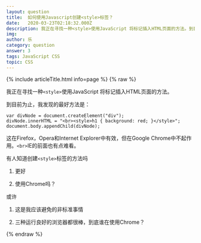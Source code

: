 ```yaml
---
layout: question
title:  如何使用Javascript创建<style>标签？
date:   2020-03-23T02:18:32.000Z
description: 我正在寻找一种<style>使用JavaScript 将标记插入HTML页面的方法。到目前为止，我发现的最好方法是：var divNode = d...
img: 
author: 乐
category: question
answer: 3
tags: JavaScript CSS
topic: CSS
---
```

<div class="article-root">
  <div class="article">
    {% include articleTitle.html info=page %}
    {% raw %}
    <div class="article-content"><p><font style="vertical-align: inherit;"><font style="vertical-align: inherit;">我正在寻找一种</font></font><code>&lt;style&gt;</code><font style="vertical-align: inherit;"><font style="vertical-align: inherit;">使用JavaScript </font><font style="vertical-align: inherit;">将</font><font style="vertical-align: inherit;">标记插入HTML页面的方法。</font></font></p>

<p><font style="vertical-align: inherit;"><font style="vertical-align: inherit;">到目前为止，我发现的最好方法是：</font></font></p>

<pre><code>var divNode = document.createElement("div");<font></font>
divNode.innerHTML = "&lt;br&gt;&lt;style&gt;h1 { background: red; }&lt;/style&gt;";<font></font>
document.body.appendChild(divNode);<font></font>
</code></pre>

<p><font style="vertical-align: inherit;"><font style="vertical-align: inherit;">这在Firefox，Opera和Internet Explorer中有效，但在Google Chrome中不起作用。</font></font><code>&lt;br&gt;</code><font style="vertical-align: inherit;"><font style="vertical-align: inherit;">IE的前面</font><font style="vertical-align: inherit;">也有点难看</font><font style="vertical-align: inherit;">。</font></font></p>

<p><font style="vertical-align: inherit;"><font style="vertical-align: inherit;">有人知道创建</font></font><code>&lt;style&gt;</code><font style="vertical-align: inherit;"><font style="vertical-align: inherit;">标签</font><font style="vertical-align: inherit;">的方法吗</font></font></p>

<ol>
<li><p><font style="vertical-align: inherit;"><font style="vertical-align: inherit;">更好</font></font></p></li>
<li><p><font style="vertical-align: inherit;"><font style="vertical-align: inherit;">使用Chrome吗？</font></font></p></li>
</ol>

<p><font style="vertical-align: inherit;"><font style="vertical-align: inherit;">或许</font></font></p>

<ol>
<li><p><font style="vertical-align: inherit;"><font style="vertical-align: inherit;">这是我应该避免的非标准事情</font></font></p></li>
<li><p><font style="vertical-align: inherit;"><font style="vertical-align: inherit;">三种运行良好的浏览器都很棒，到底谁在使用Chrome？</font></font></p></li>
</ol></div>
    {% endraw %}
  </div>
  <p style="height: 0;width:0;overflow: hidden;"> 第2638篇《如何使用Javascript创建<style>标签？》来自Winter(https://github.com/aiyld/aiyld.github.io)的站点</p>
  <div class="discuss-wrapper">
    {% include discussTitle.html info=page %}
    {% raw %}
    <div class="discuss-item">
        <div class="discuss-parent">
          <div class="discuss-meta">
            <span class="discuss-user">EvaDavaid</span>
            <span class="discuss-time">2020.03.23</span>
          </div>
          <div class="discuss-comment"><p><font style="vertical-align: inherit;"><font style="vertical-align: inherit;">一切都很好，但是要使styleNode.cssText在由Javascipt创建的节点的IE6中工作，需要在设置cssText之前将节点附加到文档中；</font></font></p>

<p><font style="vertical-align: inherit;"><font style="vertical-align: inherit;">进一步的信息@ </font></font><a href="http://msdn.microsoft.com/en-us/library/ms533698%28VS.85%29.aspx" rel="noreferrer"><font style="vertical-align: inherit;"><font style="vertical-align: inherit;">http://msdn.microsoft.com/en-us/library/ms533698%28VS.85%29.aspx</font></font></a></p></div>
        </div>
        
      </div><div class="discuss-item">
        <div class="discuss-parent">
          <div class="discuss-meta">
            <span class="discuss-user">卡卡西Near</span>
            <span class="discuss-time">2020.03.23</span>
          </div>
          <div class="discuss-comment"><p><font style="vertical-align: inherit;"><font style="vertical-align: inherit;">你写了：</font></font></p>

<pre><code>var divNode = document.createElement("div");<font></font>
divNode.innerHTML = "&lt;br&gt;&lt;style&gt;h1 { background: red; }&lt;/style&gt;";<font></font>
document.body.appendChild(divNode);<font></font>
</code></pre>

<p><font style="vertical-align: inherit;"><font style="vertical-align: inherit;">为什么不呢？</font></font></p>

<pre><code>var styleNode = document.createElement("style");<font></font>
document.head.appendChild(styleNode);<font></font>
</code></pre>

<p><font style="vertical-align: inherit;"><font style="vertical-align: inherit;">因此，您可以轻松将CSS规则附加到HTML代码：</font></font></p>

<pre><code>styleNode.innerHTML = "h1 { background: red; }\n";<font></font>
styleNode.innerHTML += "h2 { background: green; }\n";<font></font>
</code></pre>

<p><font style="vertical-align: inherit;"><font style="vertical-align: inherit;">...或直接到DOM：</font></font></p>

<pre><code>styleNode.sheet.insertRule("h1 { background: red; }");<font></font>
styleNode.sheet.insertRule("h2 { background: green; }");<font></font>
</code></pre>

<p><font style="vertical-align: inherit;"><font style="vertical-align: inherit;">我希望这可以在除旧版浏览器之外的所有地方使用。</font></font></p>

<p><font style="vertical-align: inherit;"><font style="vertical-align: inherit;">绝对可以在</font><strong><font style="vertical-align: inherit;">2019年</font></strong><font style="vertical-align: inherit;">在Chrome </font></font><strong><font style="vertical-align: inherit;"><font style="vertical-align: inherit;">中使用。</font></font></strong></p></div>
        </div>
        
      </div><div class="discuss-item">
        <div class="discuss-parent">
          <div class="discuss-meta">
            <span class="discuss-user">DavaidStafan</span>
            <span class="discuss-time">2020.03.23</span>
          </div>
          <div class="discuss-comment"><p><font style="vertical-align: inherit;"><font style="vertical-align: inherit;">一个适用于所有浏览器的示例：</font></font></p>

<pre><code>var ss = document.createElement("link");<font></font>
ss.type = "text/css";<font></font>
ss.rel = "stylesheet";<font></font>
ss.href = "style.css";<font></font>
document.getElementsByTagName("head")[0].appendChild(ss);<font></font>
</code></pre></div>
        </div>
        
      </div>
    {% endraw %}
  </div>
<div>
